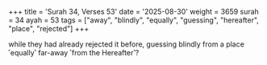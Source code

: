 +++
title = 'Surah 34, Verses 53'
date = '2025-08-30'
weight = 3659
surah = 34
ayah = 53
tags = ["away", "blindly", "equally", "guessing", "hereafter", "place", "rejected"]
+++

while they had already rejected it before, guessing blindly from a place ˹equally˺ far-away ˹from the Hereafter˺?